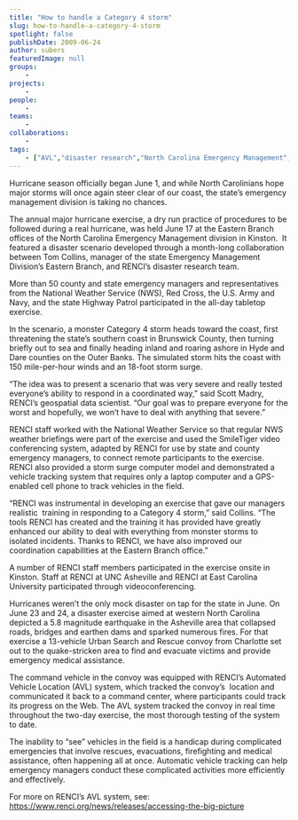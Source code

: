 ```yaml
---
title: "How to handle a Category 4 storm"
slug: how-to-handle-a-category-4-storm
spotlight: false
publishDate: 2009-06-24
author: subers
featuredImage: null
groups:
    - 
projects:
    - 
people:
    - 
teams: 
    - 
collaborations:
    - 
tags:
    - ["AVL","disaster research","North Carolina Emergency Management","SmileTiger"]
---
```

Hurricane season officially began June 1, and while North Carolinians hope major storms will once again steer clear of our coast, the state’s emergency management division is taking no chances.

The annual major hurricane exercise, a dry run practice of procedures to be followed during a real hurricane, was held June 17 at the Eastern Branch offices of the North Carolina Emergency Management division in Kinston.  It featured a disaster scenario developed through a month-long collaboration between Tom Collins, manager of the state Emergency Management Division’s Eastern Branch, and RENCI’s disaster research team. <!--more-->

More than 50 county and state emergency managers and representatives from the National Weather Service (NWS), Red Cross, the U.S. Army and Navy, and the state Highway Patrol participated in the all-day tabletop exercise.

In the scenario, a monster Category 4 storm heads toward the coast, first threatening the state’s southern coast in Brunswick County, then turning briefly out to sea and finally heading inland and roaring ashore in Hyde and Dare counties on the Outer Banks. The simulated storm hits the coast with 150 mile-per-hour winds and an 18-foot storm surge.

“The idea was to present a scenario that was very severe and really tested everyone’s ability to respond in a coordinated way,” said Scott Madry, RENCI’s geospatial data scientist. “Our goal was to prepare everyone for the worst and hopefully, we won’t have to deal with anything that severe.”

RENCI staff worked with the National Weather Service so that regular NWS weather briefings were part of the exercise and used the SmileTiger video conferencing system, adapted by RENCI for use by state and county emergency managers, to connect remote participants to the exercise. RENCI also provided a storm surge computer model and demonstrated a vehicle tracking system that requires only a laptop computer and a GPS-enabled cell phone to track vehicles in the field.

“RENCI was instrumental in developing an exercise that gave our managers realistic  training in responding to a Category 4 storm,” said Collins. “The tools RENCI has created and the training it has provided have greatly enhanced our ability to deal with everything from monster storms to isolated incidents. Thanks to RENCI, we have also improved our coordination capabilities at the Eastern Branch office.”

A number of RENCI staff members participated in the exercise onsite in Kinston. Staff at RENCI at UNC Asheville and RENCI at East Carolina University participated through videoconferencing.

Hurricanes weren’t the only mock disaster on tap for the state in June. On June 23 and 24, a disaster exercise aimed at western North Carolina depicted a 5.8 magnitude earthquake in the Asheville area that collapsed roads, bridges and earthen dams and sparked numerous fires. For that exercise a 13-vehicle Urban Search and Rescue convoy from Charlotte set out to the quake-stricken area to find and evacuate victims and provide emergency medical assistance.

The command vehicle in the convoy was equipped with RENCI’s Automated Vehicle Location (AVL) system, which tracked the convoy’s  location and communicated it back to a command center, where participants could track its progress on the Web. The AVL system tracked the convoy in real time throughout the two-day exercise, the most thorough testing of the system to date.

The inability to “see” vehicles in the field is a handicap during complicated emergencies that involve rescues, evacuations, firefighting and medical assistance, often happening all at once. Automatic vehicle tracking can help emergency managers conduct these complicated activities more efficiently and effectively.

For more on RENCI’s AVL system, see:<a href="https://www.renci.org/news/releases/accessing-the-big-picture"> https://www.renci.org/news/releases/accessing-the-big-picture</a>
